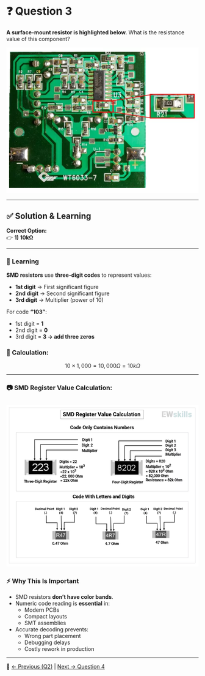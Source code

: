 # ❓ Question 3  

**A surface-mount resistor is highlighted below.** What is the resistance value of this component?  

![SMD Resistor](<../src/SDM-Resistor-103.jpg>)  

---

## ✅ Solution & Learning  

**Correct Option:**  
👉 **1) 10kΩ**  

---

### 📘 Learning  

**SMD resistors** use **three-digit codes** to represent values:  

- **1st digit** → First significant figure  
- **2nd digit** → Second significant figure  
- **3rd digit** → Multiplier (power of 10)  

For code **“103”**:  
- 1st digit = **1**  
- 2nd digit = **0**  
- 3rd digit = **3 → add three zeros**  

### 📌 Calculation:
$$
10 \times 1,000 = 10,000Ω = 10kΩ
$$  

---
### 📷 SMD Register Value Calculation:  
![SMD Register Value Calculation](<../src/SMD-Resistors-Calculations.jpg>)
---
### ⚡ Why This Is Important  

- SMD resistors **don’t have color bands**.  
- Numeric code reading is **essential** in:  
  - Modern PCBs  
  - Compact layouts  
  - SMT assemblies  
- Accurate decoding prevents:  
  - Wrong part placement  
  - Debugging delays  
  - Costly rework in production  

---
🔗 [← Previous (Q2)](<../2. Resistor Marking/Question.2.md>) | [Next → Question 4](<../2. Resistor Marking/Question.4.md>)  
